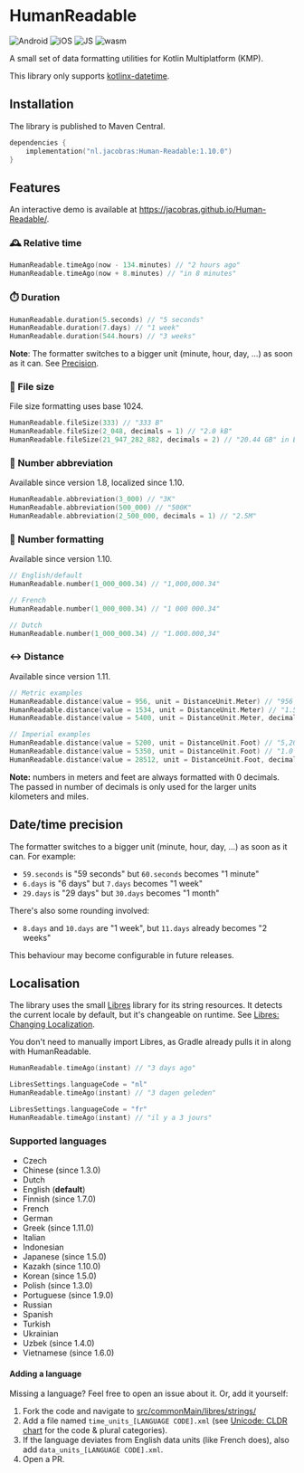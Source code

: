 # HumanReadable

![Android](http://img.shields.io/badge/-android-6EDB8D.svg?style=flat)
![iOS](http://img.shields.io/badge/-ios-CDCDCD.svg?style=flat)
![JS](http://img.shields.io/badge/-js-F8DB5D.svg?style=flat)
![wasm](https://img.shields.io/badge/-wasm-624DE9.svg?style=flat)

A small set of data formatting utilities for Kotlin Multiplatform (KMP).

This library only supports [kotlinx-datetime](https://github.com/Kotlin/kotlinx-datetime).

## Installation

The library is published to Maven Central.

```kotlin
dependencies {
    implementation("nl.jacobras:Human-Readable:1.10.0")
}
```

## Features

An interactive demo is available at https://jacobras.github.io/Human-Readable/.

### 🕰️ Relative time

```kotlin
HumanReadable.timeAgo(now - 134.minutes) // "2 hours ago"
HumanReadable.timeAgo(now + 8.minutes) // "in 8 minutes"
```

### ⏱️ Duration

```kotlin
HumanReadable.duration(5.seconds) // "5 seconds"
HumanReadable.duration(7.days) // "1 week"
HumanReadable.duration(544.hours) // "3 weeks"
```

**Note**: The formatter switches to a bigger unit (minute, hour, day, ...) as soon as it can. See [Precision](#datetime-precision).

### 📂 File size

File size formatting uses base 1024.

```kotlin
HumanReadable.fileSize(333) // "333 B"
HumanReadable.fileSize(2_048, decimals = 1) // "2.0 kB"
HumanReadable.fileSize(21_947_282_882, decimals = 2) // "20.44 GB" in English / "20.44 Go" in French
```

### 🔢 Number abbreviation

Available since version 1.8, localized since 1.10.

```kotlin
HumanReadable.abbreviation(3_000) // "3K"
HumanReadable.abbreviation(500_000) // "500K"
HumanReadable.abbreviation(2_500_000, decimals = 1) // "2.5M"
```

### 🔢 Number formatting

Available since version 1.10.

```kotlin
// English/default
HumanReadable.number(1_000_000.34) // "1,000,000.34"

// French
HumanReadable.number(1_000_000.34) // "1 000 000.34"

// Dutch
HumanReadable.number(1_000_000.34) // "1.000.000,34"
```

### ↔️ Distance

Available since version 1.11.

```kotlin
// Metric examples
HumanReadable.distance(value = 956, unit = DistanceUnit.Meter) // "956 m"
HumanReadable.distance(value = 1534, unit = DistanceUnit.Meter) // "1.5 km"
HumanReadable.distance(value = 5400, unit = DistanceUnit.Meter, decimals = 2) // "5.40 km"

// Imperial examples
HumanReadable.distance(value = 5200, unit = DistanceUnit.Foot) // "5,200 ft"
HumanReadable.distance(value = 5350, unit = DistanceUnit.Foot) // "1.0 mi"
HumanReadable.distance(value = 28512, unit = DistanceUnit.Foot, decimals = 2) // "5.40 mi"
```

**Note:** numbers in meters and feet are always formatted with 0 decimals. The passed in
number of decimals is only used for the larger units kilometers and miles.

## Date/time precision
The formatter switches to a bigger unit (minute, hour, day, ...) as soon as it can.
For example:

* `59.seconds` is "59 seconds" but `60.seconds` becomes "1 minute"
* `6.days` is "6 days" but `7.days` becomes "1 week"
* `29.days` is "29 days" but `30.days` becomes "1 month"

There's also some rounding involved:

* `8.days` and `10.days` are "1 week", but `11.days` already becomes "2 weeks"

This behaviour may become configurable in future releases.

## Localisation

The library uses the small [Libres](https://github.com/Skeptick/libres) library for its string resources. It detects the
current locale by default, but it's changeable on runtime.
See [Libres: Changing Localization](https://github.com/Skeptick/libres/blob/master/docs/LOCALIZATION.md#changing-localization).

You don't need to manually import Libres, as Gradle already pulls it in along with HumanReadable.

```kotlin
HumanReadable.timeAgo(instant) // "3 days ago"

LibresSettings.languageCode = "nl"
HumanReadable.timeAgo(instant) // "3 dagen geleden"

LibresSettings.languageCode = "fr"
HumanReadable.timeAgo(instant) // "il y a 3 jours"
```

### Supported languages

* Czech
* Chinese (since 1.3.0)
* Dutch
* English (**default**)
* Finnish (since 1.7.0)
* French
* German
* Greek (since 1.11.0)
* Italian
* Indonesian
* Japanese (since 1.5.0)
* Kazakh (since 1.10.0)
* Korean (since 1.5.0)
* Polish (since 1.3.0)
* Portuguese (since 1.9.0)
* Russian
* Spanish
* Turkish
* Ukrainian
* Uzbek (since 1.4.0)
* Vietnamese (since 1.6.0)

#### Adding a language

Missing a language? Feel free to open an issue about it. Or, add it yourself:

1. Fork the code and navigate to [src/commonMain/libres/strings/](https://github.com/jacobras/Human-Readable/tree/main/src/commonMain/libres/strings)
2. Add a file named `time_units_[LANGUAGE CODE].xml` (see [Unicode: CLDR chart](https://www.unicode.org/cldr/charts/42/supplemental/language_plural_rules.html) for the code & plural categories).
3. If the language deviates from English data units (like French does), also add `data_units_[LANGUAGE CODE].xml`.
4. Open a PR.